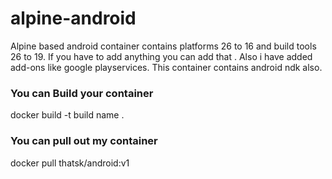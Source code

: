 # alpine-android
Alpine based android container contains platforms 26 to 16 and build tools 26 to 19. If you have to add anything you can add that . Also i have added add-ons like google playservices. 
This container contains android ndk also.
### You can Build your container
docker build -t build name .
### You can pull out my container
docker pull thatsk/android:v1
